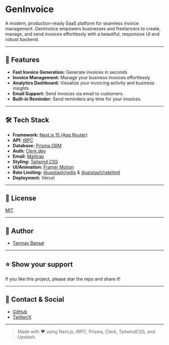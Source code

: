 # GenInvoice

A modern, production-ready SaaS platform for seamless invoice management. GenInvoice empowers businesses and freelancers to create, manage, and send invoices effortlessly with a beautiful, responsive UI and robust backend.

---

## 🚀 Features

- **Fast Invoice Generation:** Generate invoices in seconds
- **Invoice Management:** Manage your business invoices effortlessly
- **Analytics Dashboard:** Visualize your invoicing activity and business insights
- **Email Support:** Send invoices via email to customers.
- **Built-in Reminder:** Send reminders any time for your invoices.

---

## 🛠 Tech Stack

- **Framework:** [Next.js 15 (App Router)](https://nextjs.org)
- **API:** [tRPC](https://trpc.io)
- **Database:** [Prisma ORM](https://www.prisma.io)
- **Auth:** [Clerk.dev](https://clerk.dev)
- **Email:** [Mailtrap](https://mailtrap.io)
- **Styling:** [Tailwind CSS](https://tailwindcss.com)
- **UI/Animation:** [Framer Motion](https://www.framer.com/motion/)
- **Rate Limiting:** [@upstash/redis](https://upstash.com/) & [@upstash/ratelimit](https://github.com/upstash/ratelimit)
- **Deployment:** Vercel

---

## 📄 License

[MIT](LICENSE)

---

## 👤 Author

- [Tanmay Bansal](https://github.com/TanmayBansa1)

---

## ⭐️ Show your support

If you like this project, please star the repo and share it!

---

## 📣 Contact & Social

- [GitHub](https://github.com/TanmayBansa1/geninvoice)
- [Twitter/X](https://x.com/K_A_I11)

---

> Made with ❤️ using Next.js, tRPC, Prisma, Clerk, TailwindCSS, and Upstash.
